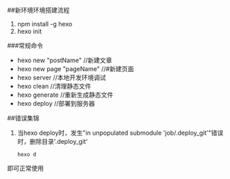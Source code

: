 ##新环境环境搭建流程
1. npm install -g hexo
2. hexo init

###常规命令
* hexo new "postName" //新建文章
* hexo new page "pageName" //#新建页面
* hexo server  //本地开发环境调试
* hexo clean   //清理静态文件
* hexo generate  //重新生成静态文件
* hexo deploy   //部署到服务器




##错误集锦
1. 当hexo deploy时，发生"in unpopulated submodule 'job/.deploy_git'"错误时，删除目录'.deploy_git'
	```hexo g
    hexo d
    ```
即可正常使用